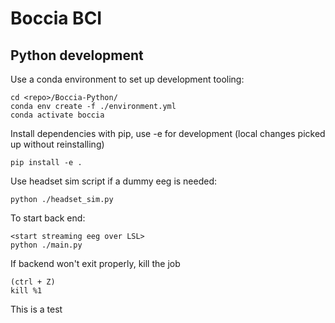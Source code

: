 # Boccia BCI


## Python development

Use a conda environment to set up development tooling:
```
cd <repo>/Boccia-Python/
conda env create -f ./environment.yml
conda activate boccia
```

Install dependencies with pip, use -e for development (local changes picked up without reinstalling)
```
pip install -e .
```

Use headset sim script if a dummy eeg is needed:
```
python ./headset_sim.py
```

To start back end:
```
<start streaming eeg over LSL>
python ./main.py
```

If backend won't exit properly, kill the job
```
(ctrl + Z)
kill %1
```

This is a test
